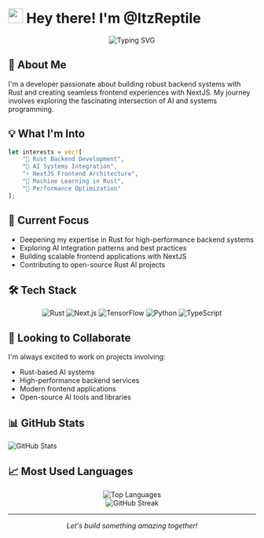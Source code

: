 # <img src="https://media.giphy.com/media/hvRJCLFzcasrR4ia7z/giphy.gif" width="30"> Hey there! I'm @ItzReptile

<div align="center">
  <img src="https://readme-typing-svg.herokuapp.com?font=Fira+Code&pause=1000&width=435&lines=Rust+Backend+Developer;AI+Enthusiast;NextJS+Frontend+Developer;Always+Learning" alt="Typing SVG" />
</div>

## 🚀 About Me

I'm a developer passionate about building robust backend systems with Rust and creating seamless frontend experiences with NextJS. My journey involves exploring the fascinating intersection of AI and systems programming.

## 💡 What I'm Into

```rust
let interests = vec![
    "🦀 Rust Backend Development",
    "🤖 AI Systems Integration",
    "⚡ NextJS Frontend Architecture",
    "🧠 Machine Learning in Rust",
    "🔧 Performance Optimization"
];
```

## 🌱 Current Focus

- Deepening my expertise in Rust for high-performance backend systems
- Exploring AI integration patterns and best practices
- Building scalable frontend applications with NextJS
- Contributing to open-source Rust AI projects

## 🛠️ Tech Stack

<div align="center">

![Rust](https://img.shields.io/badge/-Rust-000000?style=for-the-badge&logo=rust&logoColor=white)
![Next.js](https://img.shields.io/badge/-Next.js-000000?style=for-the-badge&logo=next.js&logoColor=white)
![TensorFlow](https://img.shields.io/badge/-TensorFlow-FF6F00?style=for-the-badge&logo=tensorflow&logoColor=white)
![Python](https://img.shields.io/badge/-Python-3776AB?style=for-the-badge&logo=python&logoColor=white)
![TypeScript](https://img.shields.io/badge/-TypeScript-007ACC?style=for-the-badge&logo=typescript&logoColor=white)

</div>

## 🌟 Looking to Collaborate

I'm always excited to work on projects involving:
- Rust-based AI systems
- High-performance backend services
- Modern frontend applications
- Open-source AI tools and libraries

## 📊 GitHub Stats

![GitHub Stats](https://github-readme-stats.vercel.app/api?username=ItzReptile&show_icons=true&theme=radical&bg_color=0D1117&hide_border=true&count_private=true&title_color=F85D7F&icon_color=F8D866&text_color=FFFFFF)

 

## 📈 Most Used Languages

<div align="center">
  <img src="https://github-readme-stats.vercel.app/api/top-langs/?username=ItzReptile&layout=compact&theme=tokyonight" alt="Top Languages" />
</div>

<div align="center">
  <img src="https://github-streak-stats.herokuapp.com/?user=ItzReptile&theme=tokyonight" alt="GitHub Streak" />
</div>

---

<div align="center">
  <i>Let's build something amazing together!</i>
</div>
